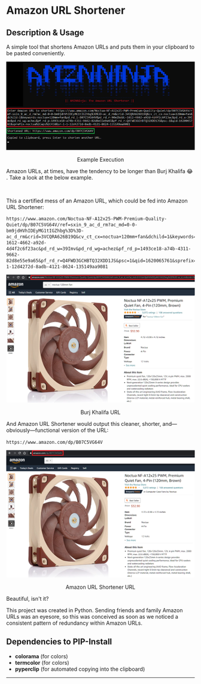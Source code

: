 # Amazon URL Shortener

## Description & Usage
A simple tool that shortens Amazon URLs and puts them in your clipboard to be pasted conveniently.

<div align="center">
<img src="./Images/Example.png">
<p>Example Execution</p>
</div>

Amazon URLs, at times, have the tendency to be longer than Burj Khalifa 😂 . Take a look at the below example.

<div align="center">
</div>
<br>

This a certified mess of an Amazon URL, which could be fed into Amazon URL Shortener:

```
https://www.amazon.com/Noctua-NF-A12x25-PWM-Premium-Quality-Quiet/dp/B07C5VG64V/ref=sxin_9_ac_d_rm?ac_md=0-0-bm9jdHVhIDEyMG1tIGZhbg%3D%3D-ac_d_rm&crid=3VCQRA626B19Q&cv_ct_cx=noctua+120mm+fan&dchild=1&keywords=noctua+120mmfan&pd_rd_i=B07C5VG64V&pd_rd_r=90e2bddc-1612-4662-a92d-4d4f2c6f23ac&pd_rd_w=39Imv&pd_rd_wg=achez&pf_rd_p=1493ce18-a74b-4311-9662-82d8e55e9a65&pf_rd_r=Q4FWD3GCHBTQ32XDD1JS&psc=1&qid=1620065761&sprefix=noctua%2Caps%2C458&sr=1-1-12d4272d-8adb-4121-8624-135149aa9081
```

<div align="center">
<img src="./Images/Complete URL.png">
<p>Burj Khalifa URL</p>
</div>

And Amazon URL Shortener would output this cleaner, shorter, and—obviously—functional version of the URL:

`https://www.amazon.com/dp/B07C5VG64V`

<div align="center">
<img src="./Images/Short URL.png">
<p>Amazon URL Shortener URL</p>
</div>

Beautiful, isn't it?

This project was created in Python. Sending friends and family Amazon URLs was an eyesore, so this was conceived as soon as we noticed a consistent pattern of redundancy within Amazon URLs.

## Dependencies to PIP-Install
- **colorama** (for colors)
- **termcolor** (for colors)
- **pyperclip**	(for automated copying into the clipboard)

------------